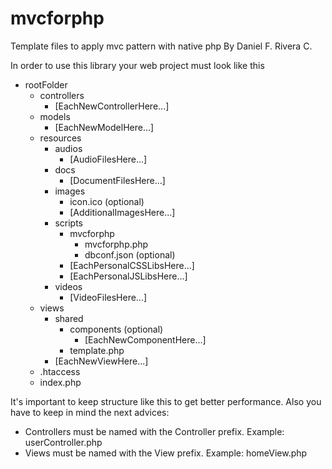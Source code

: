 # mvcforphp
Template files to apply mvc pattern with native php
By Daniel F. Rivera C.

In order to use this library your web project must look like this

- rootFolder
  - controllers
    - [EachNewControllerHere...]
  - models
    - [EachNewModelHere...]
  - resources
    - audios
      - [AudioFilesHere...]
    - docs
      - [DocumentFilesHere...]
    - images
      - icon.ico (optional)
      - [AdditionalImagesHere...]
    - scripts
      - mvcforphp
        - mvcforphp.php
        - dbconf.json (optional)
      - [EachPersonalCSSLibsHere...]
      - [EachPersonalJSLibsHere...]
    - videos
      - [VideoFilesHere...]
  - views
    - shared
      - components (optional)
        - [EachNewComponentHere...]
      - template.php
    - [EachNewViewHere...]
  - .htaccess
  - index.php
    
It's important to keep structure like this to get better performance. Also you have to keep in mind the next advices:
- Controllers must be named with the Controller prefix. Example: userController.php
- Views must be named with the View prefix. Example: homeView.php
    
